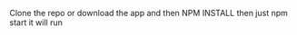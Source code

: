 


Clone the repo or download the app
and then NPM INSTALL then just npm start it will run









